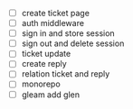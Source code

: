 - [ ] create ticket page
- [ ] auth middleware
- [ ] sign in and store session
- [ ] sign out and delete session
- [ ] ticket update
- [ ] create reply
- [ ] relation ticket and reply
- [ ] monorepo
- [ ] gleam add glen
